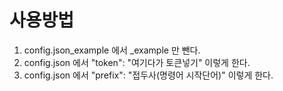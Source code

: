 # 사용방법
1. config.json_example 에서 _example 만 뺀다.
2. config.json 에서 "token": "여기다가 토큰넣기" 이렇게 한다.
3. config.json 에서 "prefix": "접두사(명령어 시작단어)" 이렇게 한다.
